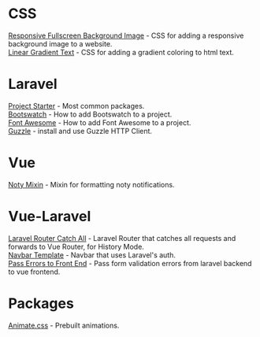 # CSS
[Responsive Fullscreen Background Image](https://gist.github.com/katp00p/8532015e8a0070c0dd323312e3f3d9a4) - CSS for adding a  responsive background image to a website.  
[Linear Gradient Text](https://gist.github.com/katp00p/9c95d15925fccc1ab0ef9bc72aeca676) - CSS for adding a gradient coloring to html text.

# Laravel
[Project Starter](https://gist.github.com/katp00p/41a7705771dce72e9e6bbdd6b9b33535) -  Most common packages.  
[Bootswatch](https://gist.github.com/katp00p/76bc84d0fa27afa28ab4b421448234fd) -  How to add Bootswatch to a project.  
[Font Awesome](https://gist.github.com/katp00p/c3c5a8b818315c7d798b384b0d09c5c1) - How to add Font Awesome to a project.  
[Guzzle](https://gist.github.com/katp00p/aaba19abe0de29922e8e4315d7c5374d) - install and use Guzzle HTTP Client.  

# Vue  
[Noty Mixin](https://gist.github.com/katp00p/e082522b09eaf93df6dfefcebc541f14) - Mixin for formatting noty notifications.
  
# Vue-Laravel
[Laravel Router Catch All](https://gist.github.com/katp00p/84af2211d5f2fdabb91f3e32f4399eef) - Laravel Router that catches all requests and forwards to Vue Router, for History Mode.  
[Navbar Template](https://gist.github.com/katp00p/d204aafbb29370281821bcfe7299462f) - Navbar that uses Laravel's auth.  
[Pass Errors to Front End](https://gist.github.com/katp00p/1b87ed1d5841299b0f25119f6df0a765) - Pass form validation errors from laravel backend to vue frontend.  

# Packages  
[Animate.css](https://gist.github.com/katp00p/b01bf1a365fba179c3f4047aa70c41c0) - Prebuilt animations.  
